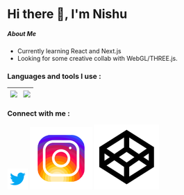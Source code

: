 # Hi there :wave:, I'm Nishu
##### **About Me**
* Currently learning React and Next.js
* Looking for some creative collab with WebGL/THREE.js.

### Languages and tools I use :


|<a src="https://github.com/nishu-murmu/github-readme-stats"><img align="center" src="https://github-readme-stats.vercel.app/api?username=nishu-murmu&show_icons=true&theme=gruvbox&hide_border=true"></a>|<a src="https://github.com/nishu-murmu/github-readme-stats"><img align="center" src="https://github-readme-stats.vercel.app/api/top-langs/?username=nishu-murmu&langs_count=8&layout=compact&hide_border=true&theme=gruvbox"></a>
|--------------|-------------|

### Connect with me :
<img style="height:25px, width:25px" src="https://github.com/nishu-murmu/nishu-murmu/blob/main/images/icons8-twitter-48.png"> <img style="height:25px, width:25px" src="https://github.com/nishu-murmu/nishu-murmu/blob/main/images/icons8-instagram-144.png"> <img style="height:25px, width:25px" src="https://github.com/nishu-murmu/nishu-murmu/blob/main/images/icons8-codepen-150.png">


